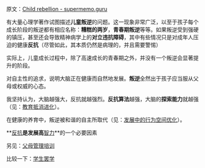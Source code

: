 原文：[Child rebellion - supermemo.guru](https://supermemo.guru/wiki/Child_rebellion)

有大量心理学著作试图描述**儿童叛逆**的问题。这一现象非常广泛，以至于孩子每个成长阶段的叛逆都有相应名称：**糟糕的两岁**，**青春期叛逆**等等。如果叛逆受到强硬的镇压，甚至还会导致精神病学上的**对立违抗障碍**，其中有些情况只是对成年人压迫的健康**反抗**（尽管如此，其本质仍然是病理的，并且需要警惕）

实际上，儿童成长过程中，除了高速成长的青春期之外，并没有一个叛逆会显著提升的阶段。

对自主性的追求，说明大脑正在健康而自然地发展。**叛逆**全然出于孩子应当服从父母或权威的心态。

我坚持认为，大脑越强大，反抗就越强烈。**反抗算法**越强，大脑的**探索能力**就越强（见：[教育抵消进化](https://supermemo.guru/wiki/Education_counteracts_evolution)）。

在健康的养育中，叛逆被和谐的自主所取代（见：[发展中的行为空间优化](https://supermemo.guru/wiki/Optimization_of_behavioral_spaces_in_development)）。

**[反抗](https://supermemo.guru/wiki/Reactance)**是发展高**[智力](https://supermemo.guru/wiki/Intelligence)**的一个必要因素

另见：[父母管理培训](https://en.wikipedia.org/wiki/Parent_management_training)

比较一下：[学生罢学](https://supermemo.guru/wiki/School_strike)
